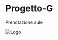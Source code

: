 # Progetto-G
Prenotazione aule

![Logo](https://github.com/claudio-unipv/Progetto-G/blob/DateBranch/ProgettoPrenotazioneAule/images/Model3.jpg)
